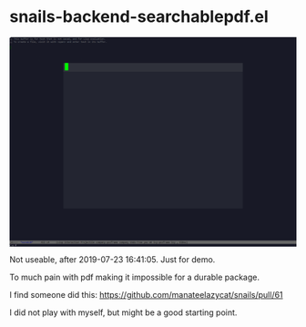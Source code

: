 # snails-backend-searchablepdf.el

<img src="demo-snail-many-pdf.gif" align="center">


Not useable, after 2019-07-23 16:41:05. Just for demo.

To much pain with pdf making it impossible for a durable package.

I find someone did this: https://github.com/manateelazycat/snails/pull/61

I did not play with myself, but might be a good starting point.
